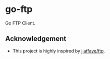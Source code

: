 # go-ftp

Go FTP Client.

## Acknowledgement

- This project is highly inspired by [jlaffaye/ftp](https://github.com/jlaffaye/ftp).
